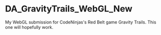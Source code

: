 # DA_GravityTrails_WebGL_New
My WebGL submission for CodeNinjas's Red Belt game Gravity Trails. This one will hopefully work.
